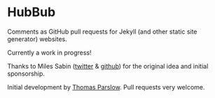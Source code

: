 HubBub
======

Comments as GitHub pull requests for Jekyll (and other static site generator) websites.

Currently a work in progress!

Thanks to Miles Sabin ([twitter](https://twitter.com/milessabin) & [github](https://github.com/milessabin)) for the original idea and initial sponsorship. 

Initial development by [Thomas Parslow](http://almostobsolete.net). Pull requests very welcome.
